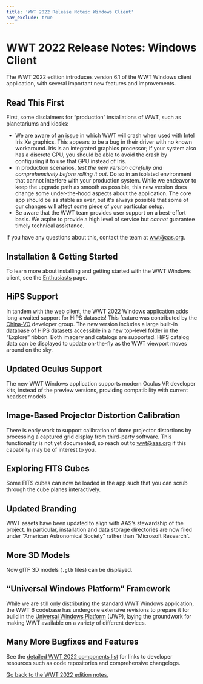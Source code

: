 ```yaml
---
title: 'WWT 2022 Release Notes: Windows Client'
nav_exclude: true
---
```


# WWT 2022 Release Notes: Windows Client

The WWT 2022 edition introduces version 6.1 of the WWT Windows client
application, with several important new features and improvements.

## Read This First

First, some disclaimers for “production” installations of WWT, such as
planetariums and kiosks:

- We are aware of [an
  issue](https://github.com/WorldWideTelescope/wwt-windows-client/issues/196) in
  which WWT will crash when used with Intel Iris Xe graphics. This appears to be
  a bug in their driver with no known workaround. Iris is an integrated graphics
  processor; if your system also has a discrete GPU, you should be able to avoid
  the crash by configuring it to use that GPU instead of Iris.
- In production scenarios, *test the new version carefully and comprehensively
  before rolling it out*. Do so in an isolated environment that cannot interfere
  with your production system. While we endeavor to keep the upgrade path as
  smooth as possible, this new version does change some under-the-hood aspects
  about the application. The core app should be as stable as ever, but it's
  always possible that some of our changes will affect some piece of your
  particular setup.
- Be aware that the WWT team provides user support on a best-effort basis. We
  aspire to provide a high level of service but *cannot* guarantee timely
  technical assistance.

If you have any questions about this, contact the team at <wwt@aas.org>.

## Installation & Getting Started

To learn more about installing and getting started with the WWT Windows client,
see the [Enthusiasts](../enthusiasts/) page.

## HiPS Support

In tandem with the [web client](../webclient/), the WWT 2022 Windows application
adds long-awaited support for HiPS datasets! This feature was contributed by the
[China-VO] developer group. The new version includes a large built-in database
of HiPS datasets accessible in a new top-level folder in the “Explore” ribbon.
Both imagery and catalogs are supported. HiPS catalog data can be displayed to
update on-the-fly as the WWT viewport moves around on the sky.

[China-VO]: http://www.china-vo.org/

## Updated Oculus Support

The new WWT Windows application supports modern Oculus VR developer kits,
instead of the preview versions, providing compatibility with current headset
models.

## Image-Based Projector Distortion Calibration

There is early work to support calibration of dome projector distortions by
processing a captured grid display from third-party software. This functionality
is not yet documented, so reach out to <wwt@aas.org> if this capability may be
of interest to you.

## Exploring FITS Cubes

Some FITS cubes can now be loaded in the app such that you can scrub through the
cube planes interactively.

## Updated Branding

WWT assets have been updated to align with AAS’s stewardship of the project. In
particular, installation and data storage directories are now filed under
“American Astronomical Society” rather than “Microsoft Research”.

## More 3D Models

Now glTF 3D models (`.glb` files) can be displayed.

## “Universal Windows Platform” Framework

While we are still only distributing the standard WWT Windows application, the
WWT 6 codebase has undergone extensive revisions to prepare it for build in the
[Universal Windows Platform][uwp] (UWP), laying the groundwork for making WWT
available on a variety of different devices.

[uwp]: https://docs.microsoft.com/en-us/windows/uwp/get-started/universal-application-platform-guide

## Many More Bugfixes and Features

See the [detailed WWT 2022 components list](../components/)
for links to developer resources such as code repositories and comprehensive
changelogs.

[Go back to the WWT 2022 edition notes.](..)
